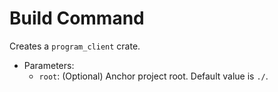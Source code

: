 # Build Command

Creates a `program_client` crate.

- Parameters:
  - `root`: (Optional) Anchor project root. Default value is `./`.
